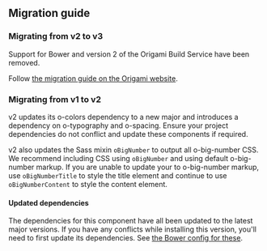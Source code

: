## Migration guide

### Migrating from v2 to v3

Support for Bower and version 2 of the Origami Build Service have been removed.

Follow [the migration guide on the Origami website](https://origami.ft.com/documentation/tutorials/bower-to-npm/).

### Migrating from v1 to v2

v2 updates its o-colors dependency to a new major and introduces a dependency on o-typography and o-spacing. Ensure your project dependencies do not conflict and update these components if required.

v2 also updates the Sass mixin `oBigNumber` to output all o-big-number CSS. We recommend including CSS using `oBigNumber` and using default o-big-number markup. If you are unable to update your to o-big-number markup, use `oBigNumberTitle` to style the title element and continue to use `oBigNumberContent` to style the content element.

#### Updated dependencies

The dependencies for this component have all been updated to the latest major versions.
If you have any conflicts while installing this version, you'll need to first update
its dependencies. See [the Bower config for these](./bower.json).
